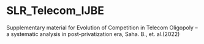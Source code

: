 # SLR_Telecom_IJBE
Supplementary material for Evolution of Competition in Telecom Oligopoly – a systematic analysis in post-privatization era, Saha. B., et. al.(2022)
